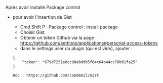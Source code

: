 
Après avoir installé Package control

- pour avoir l'insertion de Gist
  - Cmd Shift P : Package control : install package
  - Choisir Gist
  - Obtenir un token Github via la page : https://github.com/settings/applications#personal-access-tokens
  - dans le settings user du plugin (qui est vide), ajouter : 
  
  ````  
  {
      "token": "679d7251e6cc98ebddb5f64c64b44cc76b61fa25"
  }
  
  Doc : https://github.com/condemil/Gist
